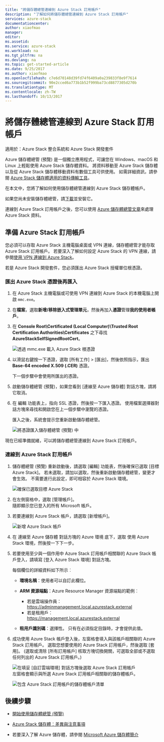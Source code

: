 ```yaml
---
title: "將儲存體總管連線到 Azure Stack 訂用帳戶"
description: "了解如何將儲存體總管連線到 Azure Stack 訂用帳戶"
services: azure-stack
documentationcenter: 
author: xiaofmao
manager: 
editor: 
ms.assetid: 
ms.service: azure-stack
ms.workload: na
ms.tgt_pltfrm: na
ms.devlang: na
ms.topic: get-started-article
ms.date: 9/25/2017
ms.author: xiaofmao
ms.openlocfilehash: c7e6d70148d39fd74f6409a0a239833f8e9f7614
ms.sourcegitcommit: 90e2cced6a773b1b52f999ba73cd8877305d270b
ms.translationtype: MT
ms.contentlocale: zh-TW
ms.lasthandoff: 10/13/2017
---
```

# <a name="connect-storage-explorer-to-an-azure-stack-subscription"></a>將儲存體總管連線到 Azure Stack 訂用帳戶

適用於：Azure Stack 整合系統和 Azure Stack 開發套件

Azure 儲存體總管 (預覽) 是一個獨立應用程式，可讓您在 Windows、macOS 和 Linux 上輕鬆使用 Azure Stack 儲存體資料。 將資料移動至 Azure Stack 儲存體以及從 Azure Stack 儲存體移動資料有數個工具可供使用。 如需詳細資訊，請參閱 [Azure Stack 儲存體適用的資料傳輸工具](azure-stack-storage-transfer.md)。

在本文中，您將了解如何使用儲存體總管連線到 Azure Stack 儲存體帳戶。 

如果您尚未安裝儲存體總管，請[下載](http://www.storageexplorer.com/)並安裝它。

連線到 Azure Stack 訂用帳戶之後，您可以使用 [Azure 儲存體總管文章](../../vs-azure-tools-storage-manage-with-storage-explorer.md)來處理 Azure Stack 資料。 

## <a name="prepare-an-azure-stack-subscription"></a>準備 Azure Stack 訂用帳戶

您必須可以存取 Azure Stack 主機電腦桌面或 VPN 連線，儲存體總管才能存取 Azure Stack 訂用帳戶。 若要深入了解如何設定 Azure Stack 的 VPN 連線，請參閱[使用 VPN 連線到 Azure Stack](azure-stack-connect-azure-stack.md#connect-to-azure-stack-with-vpn)。

若是 Azure Stack 開發套件，您必須匯出 Azure Stack 授權單位根憑證。

### <a name="to-export-and-then-import-the-azure-stack-certificate"></a>匯出 Azure Stack 憑證後再匯入

1. 在 Azure Stack 主機電腦或可使用 VPN 連線到 Azure Stack 的本機電腦上開啟 `mmc.exe`。 

2. 在**檔案**，選取**新增/移除嵌入式管理單元**，然後再加入**憑證**管理**我的使用者帳戶**。



3. 在 **Console Root\Certificated (Local Computer)\Trusted Root Certification Authorities\Certificates** 之下尋找 **AzureStackSelfSignedRootCert**。

    ![透過 mmc.exe 載入 Azure Stack 根憑證][25]

4. 以滑鼠右鍵按一下憑證，選取 [所有工作] > [匯出]，然後依照指示，匯出 **Base-64 encoded X.509 (.CER)** 憑證。  

    下一個步驟中會使用所匯出的憑證。
5. 啟動儲存體總管 (預覽)，如果您看到 [連線至 Azure 儲存體] 對話方塊，請將它取消。

6. 在 編輯 功能表上，指向 SSL 憑證，然後按一下匯入憑證。 使用檔案選擇器對話方塊來尋找和開啟您在上一個步驟中瀏覽的憑證。

    匯入之後，系統會提示您重新啟動儲存體總管。

    ![將憑證匯入儲存體總管 (預覽) 中][27]

現在已經準備就緒，可以將儲存體總管連線到 Azure Stack 訂用帳戶。

### <a name="to-connect-an-azure-stack-subscription"></a>連線到 Azure Stack 訂用帳戶


1. 儲存體總管 (預覽) 重新啟動後，請選取 [編輯] 功能表，然後確保已選取 [目標 Azure Stack]。 若未選取，請加以選取，然後重新啟動儲存體總管，變更才會生效。 不需要進行此設定，即可相容於 Azure Stack 環境。

    ![確保已選取目標 Azure Stack][28]

7. 在左側窗格中，選取 [管理帳戶]。  
    隨即顯示您已登入的所有 Microsoft 帳戶。

8. 若要連線到 Azure Stack 帳戶，請選取 [新增帳戶]。

    ![新增 Azure Stack 帳戶][29]

9. 在 連線至 Azure 儲存體 對話方塊的 Azure 環境 底下，選取 使用 Azure Stack 環境，然後按一下下一步。

10. 若要使用至少與一個作用中 Azure Stack 訂用帳戶相關聯的 Azure Stack 帳戶登入，請填寫 [登入 Azure Stack 環境] 對話方塊。  

    每個欄位的詳細資料如下所示︰

    * **環境名稱**：使用者可以自訂此欄位。
    * **ARM 資源端點**：Azure Resource Manager 資源端點的範例︰

        * 若是雲端操作員：<br> https://adminmanagement.local.azurestack.external   
        * 若是租用戶：<br> https://management.local.azurestack.external
 
    * **租用戶識別碼**：選擇性。 只有在必須指定目錄時，才會提供此值。

12. 成功使用 Azure Stack 帳戶登入後，左窗格會填入與該帳戶相關聯的 Azure Stack 訂用帳戶。 選取您想要使用的 Azure Stack 訂用帳戶，然後選取 [套用]。 (選取或清除 [所有訂用帳戶] 核取方塊切換開關，可選取全部或不選取任何列出的 Azure Stack 訂用帳戶。)

    ![在填妥 [自訂雲端環境] 對話方塊後選取 Azure Stack 訂用帳戶][30]  
    左窗格會顯示與所選 Azure Stack 訂用帳戶相關聯的儲存體帳戶。

    ![包含 Azure Stack 訂用帳戶的儲存體帳戶清單][31]

## <a name="next-steps"></a>後續步驟
* [開始使用儲存體總管 (預覽)](../../vs-azure-tools-storage-manage-with-storage-explorer.md)
* [Azure Stack 儲存體：差異與注意事項](azure-stack-acs-differences.md)


* 若要深入了解 Azure 儲存體，請參閱 [Microsoft Azure 儲存體簡介](../../storage/common/storage-introduction.md)

[25]: ./media/azure-stack-storage-connect-se/add-certificate-azure-stack.png
[26]: ./media/azure-stack-storage-connect-se/export-root-cert-azure-stack.png
[27]: ./media/azure-stack-storage-connect-se/import-azure-stack-cert-storage-explorer.png
[28]: ./media/azure-stack-storage-connect-se/select-target-azure-stack.png
[29]: ./media/azure-stack-storage-connect-se/add-azure-stack-account.png
[30]: ./media/azure-stack-storage-connect-se/select-accounts-azure-stack.png
[31]: ./media/azure-stack-storage-connect-se/azure-stack-storage-account-list.png
